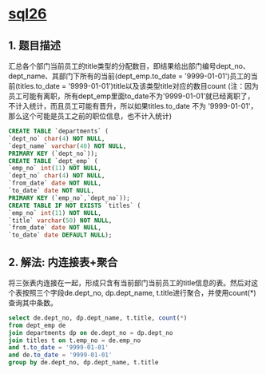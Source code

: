 # [sql26](https://www.nowcoder.com/practice/4bcb6a7d3e39423291d2f7bdbbff87f8?tpId=82&tags=&title=&diffculty=0&judgeStatus=0&rp=1)

## 1. 题目描述

汇总各个部门当前员工的title类型的分配数目，即结果给出部门编号dept_no、dept_name、其部门下所有的当前(dept_emp.to_date = '9999-01-01')员工的当前(titles.to_date = '9999-01-01')title以及该类型title对应的数目count
(注：因为员工可能有离职，所有dept_emp里面to_date不为'9999-01-01'就已经离职了，不计入统计，而且员工可能有晋升，所以如果titles.to_date 不为 '9999-01-01'，那么这个可能是员工之前的职位信息，也不计入统计)

```sql
CREATE TABLE `departments` (
`dept_no` char(4) NOT NULL,
`dept_name` varchar(40) NOT NULL,
PRIMARY KEY (`dept_no`));
CREATE TABLE `dept_emp` (
`emp_no` int(11) NOT NULL,
`dept_no` char(4) NOT NULL,
`from_date` date NOT NULL,
`to_date` date NOT NULL,
PRIMARY KEY (`emp_no`,`dept_no`));
CREATE TABLE IF NOT EXISTS `titles` (
`emp_no` int(11) NOT NULL,
`title` varchar(50) NOT NULL,
`from_date` date NOT NULL,
`to_date` date DEFAULT NULL);
```

## 2. 解法: 内连接表+聚合

将三张表内连接在一起，形成只含有当前部门当前员工的title信息的表。然后对这个表按照三个字段de.dept_no, dp.dept_name, t.title进行聚合，并使用count(*)查询其中条数。

```sql
select de.dept_no, dp.dept_name, t.title, count(*)
from dept_emp de
join departments dp on de.dept_no = dp.dept_no
join titles t on t.emp_no = de.emp_no
and t.to_date = '9999-01-01'
and de.to_date = '9999-01-01'
group by de.dept_no, dp.dept_name, t.title
```


